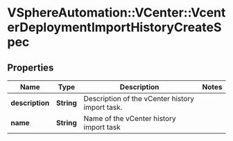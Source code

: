 # VSphereAutomation::VCenter::VcenterDeploymentImportHistoryCreateSpec

## Properties
Name | Type | Description | Notes
------------ | ------------- | ------------- | -------------
**description** | **String** | Description of the vCenter history import task. | 
**name** | **String** | Name of the vCenter history import task | 


